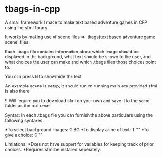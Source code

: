 # tbags-in-cpp

A small framework I made to make text based adventure games in CPP using the sfml library.

It works by making use of scene files => .tbags(text based adventure game scene) files. 

Each .tbags file contains information about which image should be displayed in the background, what text should be shown to the user, and what choices the user can make and which .tbags files those choices point to.

You can press N to show/hide the text

An example scene is setup; it should run on running main.exe provided sfml is also there

!! Will require you to download sfml on your own and save it to the same folder as the main.exe
  

Syntax:
  In each .tbags file you can furnish the above particulars using the following syntaxes:

  *To select background images: G BG <relative-path-to-img>
  *To display a line of text: T "<text>"
  *To give a choice: C "<choice-text>" <relative-path-to-tbags-file>


Limiations:
*Does not have support for variables for keeping track of prior choices.
*Requires sfml be installed seperately.
